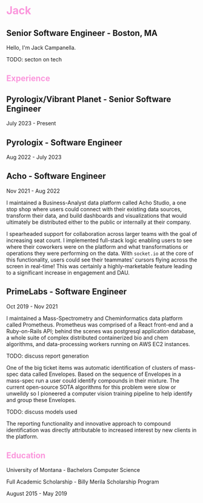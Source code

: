 <h1 style="color: #fb97dc">Jack</h1>

## Senior Software Engineer - Boston, MA

Hello, I'm Jack Campanella.

TODO: secton on tech

<h2 style="color: #fb97dc">Experience</h2>

## Pyrologix/Vibrant Planet - Senior Software Engineer

July 2023 - Present

## Pyrologix - Software Engineer

Aug 2022 - July 2023

## Acho - Software Engineer

Nov 2021 - Aug 2022

I maintained a Business-Analyst data platform called Acho Studio, a one stop shop where users could
connect with their existing data sources, transform their data, and build dashboards and visualizations
that would ultimately be distributed either to the public or internally at their company.

I spearheaded support for collaboration across larger teams with the goal of increasing seat count.
I implemented full-stack logic enabling users to see where their coworkers were on the platform
and what transformations or operations they were performing on the data. With `socket.io` at the core of this
functionality, users could see their teammates' cursors flying across the screen in real-time! This was certainly a highly-marketable feature leading to a significant increase in engagement and DAU.

## PrimeLabs - Software Engineer

Oct 2019 - Nov 2021

I maintained a Mass-Spectrometry and Cheminformatics data platform called Prometheus. Prometheus was comprised
of a React front-end and a Ruby-on-Rails API; behind the scenes was postgresql application database, a whole suite of complex
distributed containerized bio and chem algorithms, and data-processing workers running on AWS EC2 instances.

TODO: discuss report generation

One of the big ticket items was automatic identification of clusters of mass-spec data called Envelopes. Based on
the sequence of Envelopes in a mass-spec run a user could identify compounds in their mixture. The current open-source SOTA algorithms
for this problem were slow or unweildy so I pioneered a computer vision training pipeline to help identify and group
these Envelopes.

TODO: discuss models used

The reporting functionality and innovative approach to compound identification was directly attributable to
increased interest by new clients in the platform.

<h2 style="color: #fb97dc">Education</h2>

University of Montana - Bachelors Computer Science

Full Academic Scholarship - Billy Merila Scholarship Program

August 2015 - May 2019
